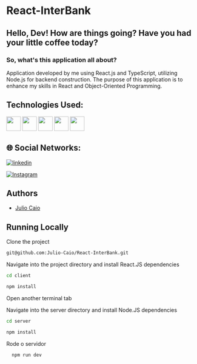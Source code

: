 # React-InterBank

## Hello, Dev! How are things going? Have you had your little coffee today? 

### So, what's this application all about?

Application developed by me using React.js and TypeScript, utilizing Node.js for backend construction. The purpose of this application is to enhance my skills in React and Object-Oriented Programming.

## Technologies Used:

<div style="display: inline-block">
<img src="https://cdn.jsdelivr.net/gh/devicons/devicon/icons/react/react-original.svg" width="38" height="38" />
<img src="https://cdn.jsdelivr.net/gh/devicons/devicon/icons/typescript/typescript-original.svg" width="38" height="38" />
<img src="https://cdn.jsdelivr.net/gh/devicons/devicon/icons/nodejs/nodejs-original.svg" width="38" height="38" />
<img src="https://cdn.jsdelivr.net/gh/devicons/devicon/icons/javascript/javascript-original.svg" width="38" height="38" />
<img src="https://cdn.jsdelivr.net/gh/devicons/devicon/icons/css3/css3-original.svg" width="38" height="38" />
</div>

## 🌐 Social Networks:
[![linkedin](https://img.shields.io/badge/linkedin-0A66C2?style=for-the-badge&logo=linkedin&logoColor=white)](https://www.linkedin.com/in/julio-caio-r-santos/)

[![Instagram](https://img.shields.io/badge/Instagram-%23E4405F?style=for-the-badge&logo=instagram&logoColor=white)](https://www.instagram.com/juliocaiordos/)

## Authors

- [Julio Caio](https://www.github.com/Julio-Caio)

## Running Locally

Clone the project

```bash
git@github.com:Julio-Caio/React-InterBank.git
```

Navigate into the project directory and install React.JS dependencies

```bash
cd client
```

```bash
npm install
```

Open another terminal tab

Navigate into the server directory and install Node.JS dependencies

```bash
cd server
```

```bash
npm install
```
Rode o servidor

```bash
  npm run dev
```
